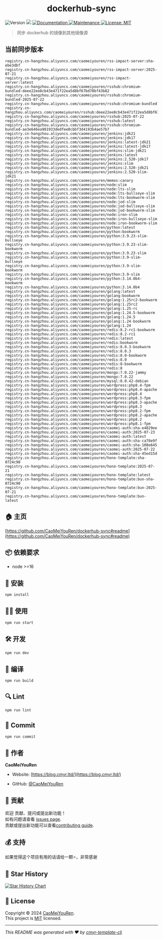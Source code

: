 <h1 align="center">dockerhub-sync </h1>
<p>
  <img alt="Version" src="https://img.shields.io/badge/version-0.1.0-blue.svg?cacheSeconds=2592000" />
  <img src="https://img.shields.io/badge/node-%3E%3D16-blue.svg" />
  <a href="https://github.com/CaoMeiYouRen/dockerhub-sync#readme" target="_blank">
    <img alt="Documentation" src="https://img.shields.io/badge/documentation-yes-brightgreen.svg" />
  </a>
  <a href="https://github.com/CaoMeiYouRen/dockerhub-sync/graphs/commit-activity" target="_blank">
    <img alt="Maintenance" src="https://img.shields.io/badge/Maintained%3F-yes-green.svg" />
  </a>
  <a href="https://github.com/CaoMeiYouRen/dockerhub-sync/blob/master/LICENSE" target="_blank">
    <img alt="License: MIT" src="https://img.shields.io/github/license/CaoMeiYouRen/dockerhub-sync?color=yellow" />
  </a>
</p>


> 同步 dockerhub 的镜像到其他镜像源

## 当前同步版本

<!-- DOCKER_START -->
```
registry.cn-hangzhou.aliyuncs.com/caomeiyouren/rss-impact-server:sha-ebe3dbf
registry.cn-hangzhou.aliyuncs.com/caomeiyouren/rss-impact-server:2025-07-21
registry.cn-hangzhou.aliyuncs.com/caomeiyouren/rss-impact-server:latest
registry.cn-hangzhou.aliyuncs.com/caomeiyouren/rsshub:chromium-bundled-deee22ee8cb43e471f22ea5d8bf67bd70bf43b82
registry.cn-hangzhou.aliyuncs.com/caomeiyouren/rsshub:chromium-bundled-2025-07-22
registry.cn-hangzhou.aliyuncs.com/caomeiyouren/rsshub:chromium-bundled
registry.cn-hangzhou.aliyuncs.com/caomeiyouren/rsshub:deee22ee8cb43e471f22ea5d8bf67bd70bf43b82
registry.cn-hangzhou.aliyuncs.com/caomeiyouren/rsshub:2025-07-22
registry.cn-hangzhou.aliyuncs.com/caomeiyouren/rsshub:latest
registry.cn-hangzhou.aliyuncs.com/caomeiyouren/rsshub:chromium-bundled-ae3e646ea981933dedfee0cbbf3d4193b4ae57b7
registry.cn-hangzhou.aliyuncs.com/caomeiyouren/jenkins:jdk21
registry.cn-hangzhou.aliyuncs.com/caomeiyouren/jenkins:jdk17
registry.cn-hangzhou.aliyuncs.com/caomeiyouren/jenkins:latest-jdk21
registry.cn-hangzhou.aliyuncs.com/caomeiyouren/jenkins:latest-jdk17
registry.cn-hangzhou.aliyuncs.com/caomeiyouren/jenkins:slim-jdk21
registry.cn-hangzhou.aliyuncs.com/caomeiyouren/jenkins:latest
registry.cn-hangzhou.aliyuncs.com/caomeiyouren/jenkins:2.520-jdk17
registry.cn-hangzhou.aliyuncs.com/caomeiyouren/jenkins:slim
registry.cn-hangzhou.aliyuncs.com/caomeiyouren/jenkins:2.520-jdk21
registry.cn-hangzhou.aliyuncs.com/caomeiyouren/jenkins:2.520-slim-jdk21
registry.cn-hangzhou.aliyuncs.com/caomeiyouren/memos:canary
registry.cn-hangzhou.aliyuncs.com/caomeiyouren/node:slim
registry.cn-hangzhou.aliyuncs.com/caomeiyouren/node:lts-slim
registry.cn-hangzhou.aliyuncs.com/caomeiyouren/node:lts-bullseye-slim
registry.cn-hangzhou.aliyuncs.com/caomeiyouren/node:lts-bookworm-slim
registry.cn-hangzhou.aliyuncs.com/caomeiyouren/node:jod-slim
registry.cn-hangzhou.aliyuncs.com/caomeiyouren/node:jod-bullseye-slim
registry.cn-hangzhou.aliyuncs.com/caomeiyouren/node:jod-bookworm-slim
registry.cn-hangzhou.aliyuncs.com/caomeiyouren/node:iron-slim
registry.cn-hangzhou.aliyuncs.com/caomeiyouren/node:iron-bullseye-slim
registry.cn-hangzhou.aliyuncs.com/caomeiyouren/node:iron-bookworm-slim
registry.cn-hangzhou.aliyuncs.com/caomeiyouren/python:latest
registry.cn-hangzhou.aliyuncs.com/caomeiyouren/python:bookworm
registry.cn-hangzhou.aliyuncs.com/caomeiyouren/python:3.9.23-slim-bullseye
registry.cn-hangzhou.aliyuncs.com/caomeiyouren/python:3.9.23-slim-bookworm
registry.cn-hangzhou.aliyuncs.com/caomeiyouren/python:3.9.23-slim
registry.cn-hangzhou.aliyuncs.com/caomeiyouren/python:3.9-slim-bullseye
registry.cn-hangzhou.aliyuncs.com/caomeiyouren/python:3.9-slim-bookworm
registry.cn-hangzhou.aliyuncs.com/caomeiyouren/python:3.9-slim
registry.cn-hangzhou.aliyuncs.com/caomeiyouren/python:3.14.0b4-bookworm
registry.cn-hangzhou.aliyuncs.com/caomeiyouren/python:3.14.0b4
registry.cn-hangzhou.aliyuncs.com/caomeiyouren/golang:latest
registry.cn-hangzhou.aliyuncs.com/caomeiyouren/golang:bookworm
registry.cn-hangzhou.aliyuncs.com/caomeiyouren/golang:1.25rc2-bookworm
registry.cn-hangzhou.aliyuncs.com/caomeiyouren/golang:1.25rc2
registry.cn-hangzhou.aliyuncs.com/caomeiyouren/golang:1.25-rc
registry.cn-hangzhou.aliyuncs.com/caomeiyouren/golang:1.24.5-bookworm
registry.cn-hangzhou.aliyuncs.com/caomeiyouren/golang:1.24.5
registry.cn-hangzhou.aliyuncs.com/caomeiyouren/golang:1.24-bookworm
registry.cn-hangzhou.aliyuncs.com/caomeiyouren/golang:1.24
registry.cn-hangzhou.aliyuncs.com/caomeiyouren/redis:8.2-rc1-bookworm
registry.cn-hangzhou.aliyuncs.com/caomeiyouren/redis:8.2-rc1
registry.cn-hangzhou.aliyuncs.com/caomeiyouren/redis:latest
registry.cn-hangzhou.aliyuncs.com/caomeiyouren/redis:bookworm
registry.cn-hangzhou.aliyuncs.com/caomeiyouren/redis:8.0.3-bookworm
registry.cn-hangzhou.aliyuncs.com/caomeiyouren/redis:8.0.3
registry.cn-hangzhou.aliyuncs.com/caomeiyouren/redis:8.0-bookworm
registry.cn-hangzhou.aliyuncs.com/caomeiyouren/redis:8.0
registry.cn-hangzhou.aliyuncs.com/caomeiyouren/redis:8-bookworm
registry.cn-hangzhou.aliyuncs.com/caomeiyouren/redis:8
registry.cn-hangzhou.aliyuncs.com/caomeiyouren/mongo:7.0.22-jammy
registry.cn-hangzhou.aliyuncs.com/caomeiyouren/mongo:7.0.22
registry.cn-hangzhou.aliyuncs.com/caomeiyouren/mysql:8.0.42-debian
registry.cn-hangzhou.aliyuncs.com/caomeiyouren/wordpress:php8.4-fpm
registry.cn-hangzhou.aliyuncs.com/caomeiyouren/wordpress:php8.4-apache
registry.cn-hangzhou.aliyuncs.com/caomeiyouren/wordpress:php8.4
registry.cn-hangzhou.aliyuncs.com/caomeiyouren/wordpress:php8.3-fpm
registry.cn-hangzhou.aliyuncs.com/caomeiyouren/wordpress:php8.3-apache
registry.cn-hangzhou.aliyuncs.com/caomeiyouren/wordpress:php8.3
registry.cn-hangzhou.aliyuncs.com/caomeiyouren/wordpress:php8.2-fpm
registry.cn-hangzhou.aliyuncs.com/caomeiyouren/wordpress:php8.2-apache
registry.cn-hangzhou.aliyuncs.com/caomeiyouren/wordpress:php8.2
registry.cn-hangzhou.aliyuncs.com/caomeiyouren/wordpress:php8.1-fpm
registry.cn-hangzhou.aliyuncs.com/caomeiyouren/caomei-auth:sha-e4829ee
registry.cn-hangzhou.aliyuncs.com/caomeiyouren/caomei-auth:2025-07-23
registry.cn-hangzhou.aliyuncs.com/caomeiyouren/caomei-auth:latest
registry.cn-hangzhou.aliyuncs.com/caomeiyouren/caomei-auth:sha-ca78e9f
registry.cn-hangzhou.aliyuncs.com/caomeiyouren/caomei-auth:sha-108e645
registry.cn-hangzhou.aliyuncs.com/caomeiyouren/caomei-auth:2025-07-22
registry.cn-hangzhou.aliyuncs.com/caomeiyouren/caomei-auth:sha-45ed15d
registry.cn-hangzhou.aliyuncs.com/caomeiyouren/hono-template:sha-0724c90
registry.cn-hangzhou.aliyuncs.com/caomeiyouren/hono-template:2025-07-21
registry.cn-hangzhou.aliyuncs.com/caomeiyouren/hono-template:latest
registry.cn-hangzhou.aliyuncs.com/caomeiyouren/hono-template:bun-sha-0724c90
registry.cn-hangzhou.aliyuncs.com/caomeiyouren/hono-template:bun-2025-07-21
registry.cn-hangzhou.aliyuncs.com/caomeiyouren/hono-template:bun-latest
```
<!-- DOCKER_END -->

## 🏠 主页

[https://github.com/CaoMeiYouRen/dockerhub-sync#readme](https://github.com/CaoMeiYouRen/dockerhub-sync#readme)


## 📦 依赖要求


- node >=16

## 🚀 安装

```sh
npm install
```

## 👨‍💻 使用

```sh
npm run start
```

## 🛠️ 开发

```sh
npm run dev
```

## 🔧 编译

```sh
npm run build
```

## 🔍 Lint

```sh
npm run lint
```

## 💾 Commit

```sh
npm run commit
```


## 👤 作者


**CaoMeiYouRen**

* Website: [https://blog.cmyr.ltd/](https://blog.cmyr.ltd/)

* GitHub: [@CaoMeiYouRen](https://github.com/CaoMeiYouRen)


## 🤝 贡献

欢迎 贡献、提问或提出新功能！<br />如有问题请查看 [issues page](https://github.com/CaoMeiYouRen/dockerhub-sync/issues). <br/>贡献或提出新功能可以查看[contributing guide](https://github.com/CaoMeiYouRen/dockerhub-sync/blob/master/CONTRIBUTING.md).

## 💰 支持

如果觉得这个项目有用的话请给一颗⭐️，非常感谢

## 🌟 Star History

[![Star History Chart](https://api.star-history.com/svg?repos=CaoMeiYouRen/dockerhub-sync&type=Date)](https://star-history.com/#CaoMeiYouRen/dockerhub-sync&Date)

## 📝 License

Copyright © 2024 [CaoMeiYouRen](https://github.com/CaoMeiYouRen).<br />
This project is [MIT](https://github.com/CaoMeiYouRen/dockerhub-sync/blob/master/LICENSE) licensed.

***
_This README was generated with ❤️ by [cmyr-template-cli](https://github.com/CaoMeiYouRen/cmyr-template-cli)_
